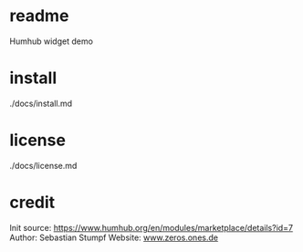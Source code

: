 readme
======

Humhub widget demo

install
=======

./docs/install.md

license
=======

./docs/license.md

credit
======

Init source:
https://www.humhub.org/en/modules/marketplace/details?id=7
Author: Sebastian Stumpf
Website: www.zeros.ones.de